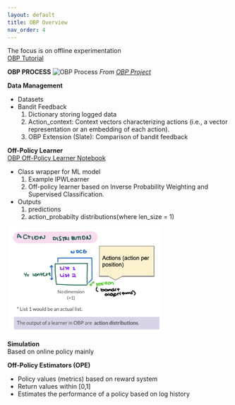 ```yaml
---
layout: default
title: OBP Overview
nav_order: 4
---
```


The focus is on offline experimentation <br />
[OBP Tutorial](https://sites.google.com/cornell.edu/recsys2021tutorial) 

**OBP PROCESS**
![OBP Process](https://raw.githubusercontent.com/st-tech/zr-obp/master/images/overview.png) 
*From [OBP Project](https://github.com/st-tech/zr-obp)*

**Data Management** 
- Datasets 
- Bandit Feedback 
  1. Dictionary storing logged data 
  2. Action_context: Context vectors characterizing actions (i.e., a vector representation or an embedding of each action). 
  3. OBP Extension (Slate): Comparison of bandit feedback 

**Off-Policy Learner** <br />
[OBP Off-Policy Learner Notebook](https://colab.research.google.com/github/st-tech/zr-obp/blob/master/examples/quickstart/opl.ipynb) 
- Class wrapper for ML model 
  1. Example IPWLearner  
  2. Off-policy learner based on Inverse Probability Weighting and Supervised Classification. 
- Outputs  
  1. predictions  
  2. action_probabilty distributions(where len_size = 1) 
<img src="content/action_dist.png" alt="obp_action_dist" width="350"/>

**Simulation** <br />
Based on online policy mainly 

**Off-Policy Estimators (OPE)** 
- Policy values (metrics) based on reward system 
- Return values within [0,1] 
- Estimates the performance of a policy based on log history 
